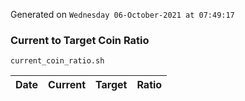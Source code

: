 Generated on `Wednesday 06-October-2021 at 07:49:17`

### Current to Target Coin Ratio
`current_coin_ratio.sh`

Date|Current|Target|Ratio
---|---|---|---
